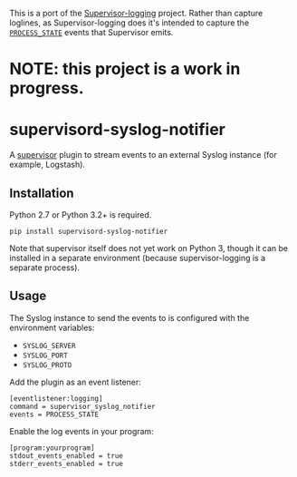 This is a port of the [Supervisor-logging](https://github.com/infoxchange/supervisor-logging) project. Rather than capture loglines, as Supervisor-logging does it's intended to capture the [`PROCESS_STATE`](http://supervisord.org/events.html#event-listeners-and-event-notifications) events that Supervisor emits.

# NOTE: this project is a work in progress.

supervisord-syslog-notifier
===========================

A [supervisor]( http://supervisord.org/) plugin to stream events to an external Syslog instance (for example, Logstash).

Installation
------------

Python 2.7 or Python 3.2+ is required.

```
pip install supervisord-syslog-notifier
```

Note that supervisor itself does not yet work on Python 3, though it can be
installed in a separate environment (because supervisor-logging is a separate
process).

Usage
-----

The Syslog instance to send the events to is configured with the environment
variables:

* `SYSLOG_SERVER`
* `SYSLOG_PORT`
* `SYSLOG_PROTO`

Add the plugin as an event listener:

```
[eventlistener:logging]
command = supervisor_syslog_notifier
events = PROCESS_STATE
```

Enable the log events in your program:

```
[program:yourprogram]
stdout_events_enabled = true
stderr_events_enabled = true
```
